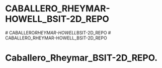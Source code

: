 # CABALLERO_RHEYMAR-HOWELL_BSIT-2D_REPO
#   C A B A L L E R O _ R H E Y M A R - H O W E L L _ B S I T - 2 D _ R E P O  
 # CABALLERO_RHEYMAR-HOWELL_BSIT-2D_REPO
# Caballero_Rheymar_BSIT-2D_REPO.
